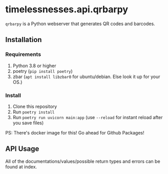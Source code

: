 # timelessnesses.api.qrbarpy

`qrbarpy` is a Python webserver that generates QR codes and barcodes.

## Installation

### Requirements

1. Python 3.8 or higher
2. poetry (`pip install poetry`)
3. zbar (`apt install libzbar0` for ubuntu/debian. Else look it up for your OS.)

### Install

1. Clone this repository
2. Run `poetry install`
3. Run `poetry run uvicorn main:app` (use `--reload` for instant reload after you save files)

PS: There's docker image for this! Go ahead for Github Packages!

## API Usage

All of the documentations/values/possible return types and errors can be found at index.
